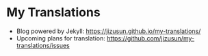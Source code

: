 # My Translations

* Blog powered by Jekyll: https://jizusun.github.io/my-translations/
* Upcoming plans for translation: https://github.com/jizusun/my-translations/issues
